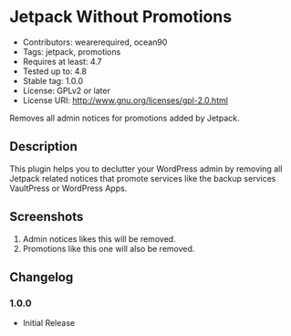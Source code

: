 # Jetpack Without Promotions #

* Contributors: wearerequired, ocean90
* Tags: jetpack, promotions
* Requires at least: 4.7
* Tested up to: 4.8
* Stable tag: 1.0.0
* License: GPLv2 or later
* License URI: http://www.gnu.org/licenses/gpl-2.0.html

Removes all admin notices for promotions added by Jetpack.

## Description ##

This plugin helps you to declutter your WordPress admin by removing all Jetpack related notices that promote services like the backup services VaultPress or WordPress Apps.

## Screenshots ##

1. Admin notices likes this will be removed.
2. Promotions like this one will also be removed.

## Changelog ##

### 1.0.0 ###
* Initial Release
